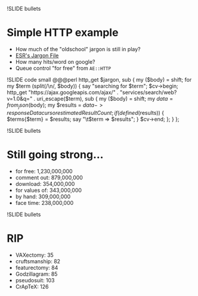 !SLIDE bullets
# Simple HTTP example
* How much of the "oldschool" jargon is still in play?
* [ESR's Jargon File](http://www.catb.org/jargon/)
* How many hits/word on google?
* Queue control "for free" from `AE::HTTP`

!SLIDE code small
    @@@perl
    http_get $jargon, sub {
        my ($body) = shift;
        for my $term (split(/\n/, $body)) {
            say "searching for $term";
            $cv->begin;
            http_get "https://ajax.googleapis.com/ajax/" . 
                "services/search/web?v=1.0&q=" . 
                 uri_escape($term),
                sub {
                    my ($body) = shift;
                    my $data = from_json($body);
                    my $results 
                        = $data->{responseData} 
                          {cursor}{estimatedResultCount};
                    if(defined($results)) {
                        $terms{$term} = $results;
                        say "\t$term => $results";
                    }
                    $cv->end;
                };
        }
    };

!SLIDE bullets
# Still going strong...
* for free: 1,230,000,000
* comment out: 879,000,000
* download: 354,000,000
* for values of: 343,000,000
* by hand: 309,000,000
* face time: 238,000,000

!SLIDE bullets
# RIP
* VAXectomy: 35
* cruftsmanship: 82
* featurectomy: 84
* Godzillagram: 85
* pseudosuit: 103
* CrApTeX: 126



